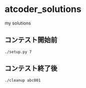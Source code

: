 # atcoder_solutions
my solutions

## コンテスト開始前

```shell
./setup.py 7
```

## コンテスト終了後

```shell
./cleanup abc001
```
